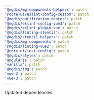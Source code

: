 ```yaml
---
'@mgdis/mg-components-helpers': patch
'@core-ui/eslint-config-custom': patch
'@mgdis/notification-center': patch
'@mgdis/eslint-config-vue3': patch
'@mgdis/eslint-plugin-vue': patch
'@mgdis/linting-stencil': patch
'@mgdis/stencil-helpers': patch
'@mgdis/mg-components': patch
'@mgdis/linting-vue2': patch
'@core-ui/jest-config': patch
'@mgdis/styles': patch
'angularjs': patch
'vanilla': patch
'@mgdis/img': patch
'vue-2': patch
'vue-3': patch
---
```


Updated dependencies
